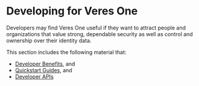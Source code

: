 # Developing for Veres One

Developers may find Veres One useful if they want to attract people and
organizations that value strong, dependable security as well as control
and ownership over their identity data.

This section includes the following material that:

 * [Developer Benefits](benefits.md), and
 * [Quickstart Guides](guides/index.md), and
 * [Developer APIs](apis/index.md)
